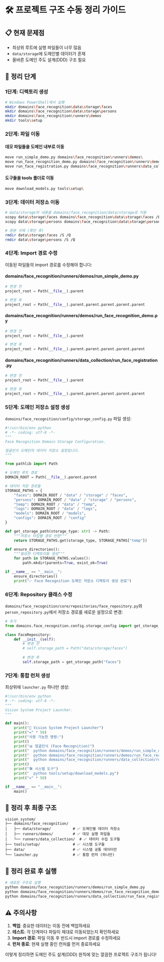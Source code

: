 # 🛠️ 프로젝트 구조 수동 정리 가이드

## 📋 현재 문제점
- 최상위 루트에 실행 파일들이 너무 많음
- `data/storage`에 도메인별 데이터가 혼재
- 올바른 도메인 주도 설계(DDD) 구조 필요

## 🎯 정리 단계

### 1단계: 디렉토리 생성
```bash
# Windows PowerShell에서 실행
mkdir domains\face_recognition\data\storage\faces
mkdir domains\face_recognition\data\storage\persons
mkdir domains\face_recognition\runners\demos
mkdir tools\setup
```

### 2단계: 파일 이동

#### 데모 파일들을 도메인 내부로 이동
```bash
move run_simple_demo.py domains\face_recognition\runners\demos\
move run_face_recognition_demo.py domains\face_recognition\runners\demos\
move run_face_registration.py domains\face_recognition\runners\data_collection\
```

#### 도구들을 tools 폴더로 이동
```bash
move download_models.py tools\setup\
```

### 3단계: 데이터 저장소 이동
```bash
# data/storage의 내용을 domains/face_recognition/data/storage로 이동
xcopy data\storage\faces domains\face_recognition\data\storage\faces /E /I
xcopy data\storage\persons domains\face_recognition\data\storage\persons /E /I

# 원본 삭제 (확인 후)
rmdir data\storage\faces /S /Q
rmdir data\storage\persons /S /Q
```

### 4단계: Import 경로 수정

이동된 파일들의 import 경로를 수정해야 합니다:

#### domains/face_recognition/runners/demos/run_simple_demo.py
```python
# 변경 전
project_root = Path(__file__).parent

# 변경 후  
project_root = Path(__file__).parent.parent.parent.parent.parent
```

#### domains/face_recognition/runners/demos/run_face_recognition_demo.py
```python
# 변경 전
project_root = Path(__file__).parent

# 변경 후
project_root = Path(__file__).parent.parent.parent.parent.parent
```

#### domains/face_recognition/runners/data_collection/run_face_registration.py
```python
# 변경 전
project_root = Path(__file__).parent

# 변경 후
project_root = Path(__file__).parent.parent.parent.parent.parent
```

### 5단계: 도메인 저장소 설정 생성

`domains/face_recognition/config/storage_config.py` 파일 생성:

```python
#!/usr/bin/env python
# -*- coding: utf-8 -*-
"""
Face Recognition Domain Storage Configuration.

얼굴인식 도메인의 데이터 저장소 설정입니다.
"""

from pathlib import Path

# 도메인 루트 경로
DOMAIN_ROOT = Path(__file__).parent.parent

# 데이터 저장 경로들
STORAGE_PATHS = {
    "faces": DOMAIN_ROOT / "data" / "storage" / "faces",
    "persons": DOMAIN_ROOT / "data" / "storage" / "persons",
    "temp": DOMAIN_ROOT / "data" / "temp",
    "logs": DOMAIN_ROOT / "data" / "logs",
    "models": DOMAIN_ROOT / "models",
    "configs": DOMAIN_ROOT / "config"
}

def get_storage_path(storage_type: str) -> Path:
    """저장소 타입별 경로 반환"""
    return STORAGE_PATHS.get(storage_type, STORAGE_PATHS["temp"])

def ensure_directories():
    """필요한 디렉토리들 생성"""
    for path in STORAGE_PATHS.values():
        path.mkdir(parents=True, exist_ok=True)

if __name__ == "__main__":
    ensure_directories()
    print("✅ Face Recognition 도메인 저장소 디렉토리 생성 완료")
```

### 6단계: Repository 클래스 수정

`domains/face_recognition/core/repositories/face_repository.py`와 `person_repository.py`에서 저장소 경로를 새로운 설정으로 변경:

```python
# 추가
from domains.face_recognition.config.storage_config import get_storage_path

class FaceRepository:
    def __init__(self):
        # 변경 전
        # self.storage_path = Path("data/storage/faces")
        
        # 변경 후
        self.storage_path = get_storage_path("faces")
```

### 7단계: 통합 런처 생성

최상위에 `launcher.py` 하나만 생성:

```python
#!/usr/bin/env python
# -*- coding: utf-8 -*-
"""
Vision System Project Launcher.
"""

def main():
    print("🎯 Vision System Project Launcher")
    print("=" * 50)
    print("사용 가능한 명령:")
    print()
    print("📊 얼굴인식 (Face Recognition)")
    print("  python domains/face_recognition/runners/demos/run_simple_demo.py")
    print("  python domains/face_recognition/runners/demos/run_face_recognition_demo.py")
    print("  python domains/face_recognition/runners/data_collection/run_face_registration.py")
    print()
    print("🛠️ 시스템 도구")
    print("  python tools/setup/download_models.py")
    print("=" * 50)

if __name__ == "__main__":
    main()
```

## 🎯 정리 후 최종 구조

```
vision_system/
├── domains/face_recognition/
│   ├── data/storage/          # ✅ 도메인별 데이터 저장소
│   ├── runners/demos/         # ✅ 데모 실행 파일들
│   └── runners/data_collection/  # ✅ 데이터 수집 도구들
├── tools/setup/               # ✅ 시스템 도구들
├── data/                      # ✅ 시스템 공통 데이터만
└── launcher.py                # ✅ 통합 런처 (하나만)
```

## 🚀 정리 완료 후 실행

```bash
# 새로운 구조로 실행
python domains/face_recognition/runners/demos/run_simple_demo.py
python domains/face_recognition/runners/demos/run_face_recognition_demo.py
python domains/face_recognition/runners/data_collection/run_face_registration.py
```

## ⚠️ 주의사항

1. **백업**: 중요한 데이터는 이동 전에 백업하세요
2. **테스트**: 각 단계마다 파일이 제대로 이동되었는지 확인하세요
3. **Import 경로**: 파일 이동 후 반드시 import 경로를 수정하세요
4. **런처 종료**: 현재 실행 중인 런처를 먼저 종료하세요

이렇게 정리하면 도메인 주도 설계(DDD) 원칙에 맞는 깔끔한 프로젝트 구조가 됩니다! 